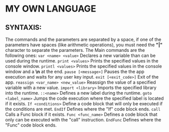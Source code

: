 # MY OWN LANGUAGE

## SYNTAXIS:
The commands and the parameters are separated by a space, if one of the parameters have spaces (like arithmetic operations), you must need the **"|"** character to separate the parameters.
The Main commands are the following ones:
`var <name> <value>` Declares a new variable than can be used during the runtime.
`print <values>` Prints the specified values in the console window.
`printl <values>` Prints the specified values in the console window and a **\n** at the end.
`pause [<message>]` Pauses the the app execution and waits for any user key input.
`exit [<exit_code>]` Exit of the app.
`reassign <var_name> <new_value>` Reassign the value of a specified variable with a new value.
`import <library>` Imports the specified library into the runtime.
`::<name>` Defines a new label during the runtime.
`goto <label_name>` Jumps the code execution where the specified label is located if it exists.
`If <conditions>` Define a code block that will only be executed if the conditions are met.
`EndIf` Defines where the "If" code block ends.
`call` Calls a Func block if it exists.
`Func <func_name>` Defines a code block that only can be executed with the "call" instruction.
`EndFunc` Defines where the "Func" code block ends.
